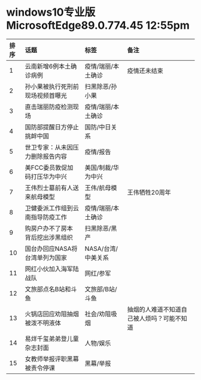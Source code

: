 # windows10专业版 MicrosoftEdge89.0.774.45 12:55pm

|排序|话题|标签|备注|
|:-|:-|:-|:-|
|1|云南新增6例本土确诊病例|疫情/瑞丽/本土确诊|疫情还未结束|
|2|孙小果被执行死刑前现场视频首曝光|扫黑除恶/孙小果||
|3|直击瑞丽防疫检测现场|疫情/瑞丽/本土确诊||
|4|国防部提醒日方停止挑衅中国|国防/中日关系||
|5|世卫专家：从未因压力删除报告内容|疫情/报告||
|6|美FCC委员敦促加码打压华为中兴|美国/制裁/华为中兴||
|7|王伟烈士墓前有人送来航母模型|王伟/航母模型|王伟牺牲20周年|
|8|卫健委派工作组到云南指导防疫工作|疫情/瑞丽/本土确诊||
|9|购房户办不了房本 背后挖出涉黑组织|扫黑除恶/黑产||
|10|国台办回应NASA将台湾单列为国家|NASA/台湾/中美关系||
|11|网红小伙加入海军陆战队|网红/参军||
|12|文旅部点名B站和斗鱼|文旅部/B站/斗鱼||
|13|火锅店回应劝阻抽烟被泼不明液体|社会/劝阻吸烟|抽烟的人难道不知道自己被人烦吗？可能不知道|
|14|易烊千玺弟弟登儿童杂志封面|人物/娱乐||
|15|女教师举报评职黑幕被责令停课|黑幕/举报||
